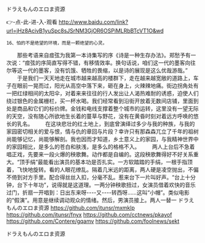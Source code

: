 
ドラえもんのエロま资源




👉-点-此-进-入-观看  http://www.baidu.com/link?url=jHz8AcivB1yuSpc8sJSrNM3GjOR6OSPiMLRbBTcVT1O&wd




	16、怕的不是绝望的环境，而是一颗绝望的心灵。
　　那些考语来自痖弦为我第一本诗集写的序《诗是一种生存办法》。郑愁予有一次说：“痖弦的序简直写得不错，有移情效率。换句话说，咱们这一代的墨客向往尔等这一代的墨客，没有饥饿、牺牲的畏缩，以是诗的展现是这么优哉游哉。”
　　于是我们一天天地走在城市越来越高的楼群下，走在越来越宽敞的道路上，车子在眼前一晃而过，阳光从高空中落下来，砸在身上，火辣辣地痛。街边拐角处有一把红绿相间的太阳伞，对着来来往往的行人发出让人渴热难耐的诱惑，迫使人们绕过银色的金属栅栏，买一杯水喝。我们经常看到沿街开放着无数间店铺，里面到处是商品和它们的标价牌。金钱和电线支撑着整个城市的运转，这里没有一望无际的天空，没有随心所欲地生长着的蔓草与野花，没有在黄昏时刻对着远方呼唤的悠长的乳名。
　　在这块悲壮的红土地上，到底曾演绎过多少与我的种族，与我的家园密切相关的爱与恨，情与仇的章回与片段？幸许只有那森森兀立了千年的祖树尚能够记忆，尚能够解剖。我也因而才知道，乡土意义上的家园，与我精神世界中的家园相比，是多么的苍白和肤浅，是多么的格格不入。
　　两人上台后不急着唱正戏，先要来一段火爆的秧歌舞。动作都是自编的。这段秧歌舞得好不好关系重大。“顶手绢”最能看出演员的基本功是否扎实。一方软踏踏的手绢，一根手指顶着，飞快地旋转。看的人眼花缭乱。隔着几米远的距离，两人硬是凌空抛出，不偏不倚到对方手里。配合得丝丝入扣，分毫不乱。惹来台下一片叫好声。“台上十分钟，台下十年功”，说得就是这道理。一两分钟秧歌扭过，女演员借着欢快的音乐过门，折扇一开唱到：日出东来呀----又----转西呀……这叫“小帽”。类似电影的“假演”。用意是继续调动观众的情绪。然后，男演员接上。两人一替一
ドラえもんのエロま资源 https://github.com/itunsr/mxmklp
https://github.com/itunsr/fnyx
https://github.com/cctnews/pkayof
https://github.com/Contere/gqamv
https://github.com/foolnews/sekt





ドラえもんのエロま资源
